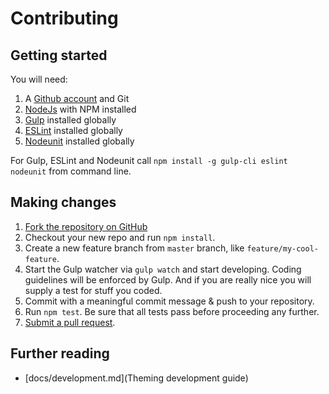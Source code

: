Contributing
============

Getting started
---------------

You will need:

1. A [Github account](https://github.com/) and Git
2. [NodeJs](https://nodejs.org/) with NPM installed
3. [Gulp](https://gulpjs.com/) installed globally
4. [ESLint](https://eslint.org/) installed globally
5. [Nodeunit](https://github.com/caolan/nodeunit) installed globally

For Gulp, ESLint and Nodeunit call `npm install -g gulp-cli eslint nodeunit` from command line.

Making changes
--------------

1. [Fork the repository on GitHub](https://help.github.com/articles/fork-a-repo/)
2. Checkout your new repo and run `npm install`.
3. Create a new feature branch from `master` branch, like `feature/my-cool-feature`.
4. Start the Gulp watcher via `gulp watch` and start developing. Coding guidelines will be enforced by Gulp. And if you are really nice you will supply a test for stuff you coded.
5. Commit with a meaningful commit message & push to your repository.
6. Run `npm test`. Be sure that all tests pass before proceeding any further.
7. [Submit a pull request](https://help.github.com/articles/about-pull-requests/).

Further reading
---------------

* [docs/development.md](Theming development guide)
